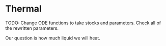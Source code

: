 # Thermal 
TODO:
Change ODE functions to take stocks and parameters.
Check all of the rewritten parameters.

Our question is how much liquid we will heat.